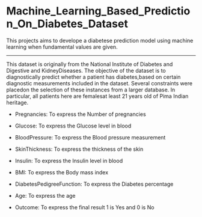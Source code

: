 # Machine_Learning_Based_Prediction_On_Diabetes_Dataset
This projects aims to develope a diabetese prediction model using machine learning when fundamental values are given.
_________
This dataset is originally from the National Institute of Diabetes and Digestive and KidneyDiseases. The objective of the dataset is to diagnostically predict whether a patient has diabetes,based on certain diagnostic measurements included in the dataset. Several constraints were placedon the selection of these instances from a larger database. In particular, all patients here are femalesat least 21 years old of Pima Indian heritage.



* Pregnancies: To express the Number of pregnancies

* Glucose: To express the Glucose level in blood

* BloodPressure: To express the Blood pressure measurement

* SkinThickness: To express the thickness of the skin

* Insulin: To express the Insulin level in blood

* BMI: To express the Body mass index

* DiabetesPedigreeFunction: To express the Diabetes percentage

* Age: To express the age

* Outcome: To express the final result 1 is Yes and 0 is No
